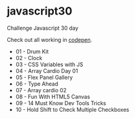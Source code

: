 # javascript30
Challenge Javascript 30 day

Check out all working in [codepen](https://codepen.io/hjdesigner/).

- 01 - Drum Kit
- 02 - Clock
- 03 - CSS Variables with JS
- 04 - Array Cardio Day 01
- 05 - Flex Panel Gallery
- 06 - Type Ahead
- 07 - Array cardio 02
- 08 - Fun With HTML5 Canvas
- 09 - 14 Must Know Dev Tools Tricks
- 10 - Hold Shift to Check Multiple Checkboxes